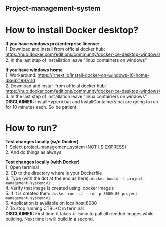 ## Project-management-system

# How to install Docker desktop?

**If you have windows pro/enterprise license:**  
    1. Download and install from official docker hub: https://hub.docker.com/editions/community/docker-ce-desktop-windows/  
	2. In the last step of installation leave "linux containers on windows"
	
**If you have windows home**  
    1. Workaround: https://itnext.io/install-docker-on-windows-10-home-d8e621997c1d  
    2. Download and install from official docker hub: https://hub.docker.com/editions/community/docker-ce-desktop-windows/  
	3. In the last step of installation leave "linux containers on windows"  
**DISCLAIMER:** InstallHyperV.bat and InstallContainers.bat are going to run for 10 minutes each. So be patient.

# How to run?  

**Test changes locally (w/o Docker)**  
	1. Select project_management_system (NOT IIS EXPRESS)  
	2. And do things as always
	
**Test changes locally (with Docker)**  
	1. Open terminal  
	2. CD to the directory where is your Dockerfile  
	3. Type (with the dot at the end as here): ```docker build -t project-management-system:v1 .```  
	4. Verify that image is created using: docker images  
	5. If it is created then: ```docker run -it --rm -p 8080:80 project-management-system:v1```  
	6. Application is available on localhost:8080  
	7. To stop running CTRL+C in terminal  
**DISCLAIMER:** First time it takes +- 5min to pull all needed images while building. Next time it will build in a second.
